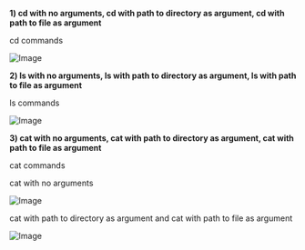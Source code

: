 **1) cd with no arguments, cd with path to directory as argument, cd with path to file as argument**

cd commands

![Image](https://github.com/EmilyGorial1/cse15l-lab-reports/issues/1#issue-1929309996)


**2) ls with no arguments, ls with path to directory as argument, ls with path to file as argument**

ls commands

![Image](https://github.com/EmilyGorial1/cse15l-lab-reports/issues/2#issue-1929321720)


**3) cat with no arguments, cat with path to directory as argument, cat with path to file as argument**

cat commands

cat with no arguments

![Image](https://github.com/EmilyGorial1/cse15l-lab-reports/issues/4#issue-1929430427)

cat with path to directory as argument and cat with path to file as argument

![Image]()
